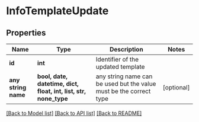 # InfoTemplateUpdate


## Properties
Name | Type | Description | Notes
------------ | ------------- | ------------- | -------------
**id** | **int** | Identifier of the updated template | 
**any string name** | **bool, date, datetime, dict, float, int, list, str, none_type** | any string name can be used but the value must be the correct type | [optional]

[[Back to Model list]](../../README.md#models) [[Back to API list]](../../README.md#available-methods) [[Back to README]](../../README.md)


